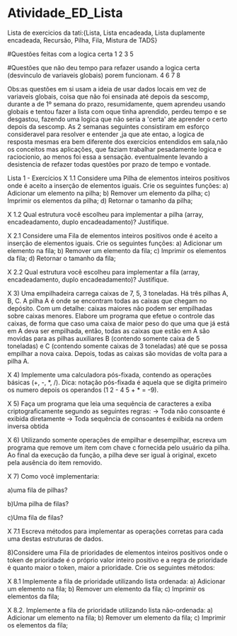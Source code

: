 # Atividade_ED_Lista
Lista de exercicios da tati:{Lista, Lista encadeada, Lista duplamente encadeada, Recursão, Pilha, Fila, Mistura de TADS}

#Questões feitas com a logica certa
1
2
3
5

#Questões que não deu tempo para refazer usando a logica certa (desvinculo de variaveis globais) porem funcionam.
4
6
7
8

Obs:as questões em si usam a ideia de usar dados locais em vez de variaveis globais, coisa que não foi ensinada até depois da sescomp, durante a de 1º semana do prazo, resumidamente, quem aprendeu usando globais e tentou fazer a lista com oque tinha aprendido, perdeu tempo e se desgastou, fazendo uma logica que não seria a 'certa' ate aprender o certo depois da sescomp.
As 2 semanas  seguintes consistiram em esforço consideravel para resolver e entender ,ja que ate entao, a logica de resposta mesmas era bem diferente dos exercicios entendidos em sala,não os conceitos mas aplicações, que faziam trabalhar pesadamente logica e raciocionio, ao menos foi essa a sensação. eventualmente levando a desistencia de refazer todas questões por prazo de tempo e vontade.

Lista 1 - Exercícios 
X 1.1 Considere uma Pilha de elementos inteiros positivos onde é aceito a inserção de elementos iguais.
Crie os seguintes funções:
a) Adicionar um elemento na pilha;
b) Remover um elemento da pilha;
c) Imprimir os elementos da pilha;
d) Retornar o tamanho da pilha;

X 1.2 Qual estrutura você escolheu para implementar a pilha (array, encadeadamento, duplo
encadeadamento)? Justifique.

X 2.1 Considere uma Fila de elementos inteiros positivos onde é aceito a inserção de elementos iguais.
Crie os seguintes funções:
a) Adicionar um elemento na fila;
b) Remover um elemento da fila;
c) Imprimir os elementos da fila;
d) Retornar o tamanho da fila;

X 2.2 Qual estrutura você escolheu para implementar a fila (array, encadeadamento, duplo
encadeadamento)? Justifique.

X 3) Uma empilhadeira carrega caixas de 7, 5, 3 toneladas. Há três pilhas A, B, C. A pilha A é onde se
encontram todas as caixas que chegam no depósito. Com um detalhe: caixas maiores não podem ser
empilhadas sobre caixas menores. Elabore um programa que efetue o controle das caixas, de forma
que caso uma caixa de maior peso do que uma que já está em A deva ser empilhada, então, todas as
caixas que estão em A são movidas para as pilhas auxiliares B (contendo somente caixa de 5
toneladas) e C (contendo somente caixas de 3 toneladas) até que se possa empilhar a nova caixa.
Depois, todas as caixas são movidas de volta para a pilha A.

X 4) Implemente uma calculadora pós-fixada, contendo as operações básicas (+, -, *, /). Dica: notação
pós-fixada é aquela que se digita primeiro os numero depois os operandos (1 2 - 4 5 + * = -9).

X 5) Faça um programa que leia uma sequência de caracteres a exiba criptograficamente segundo as
seguintes regras:
→ Toda não consoante é exibida diretamente
→ Toda sequência de consoantes é exibida na ordem inversa obtida

X 6) Utilizando somente operações de empilhar e desempilhar, escreva um programa que remove um
item com chave c fornecida pelo usuário da pilha. Ao final da execução da função, a pilha deve ser
igual à original, exceto pela ausência do item removido.

X 7) Como você implementaria: 

a)uma fila de pilhas? 

b)Uma pilha de filas? 

c)Uma fila de filas? 

X 7.1 Escreva métodos para implementar as operações corretas para cada uma destas estruturas de dados.

8)Considere uma Fila de prioridades de elementos inteiros positivos onde o token de prioridade é o
próprio valor inteiro positivo e a regra de prioridade é quanto maior o token, maior a prioridade. Crie
os seguintes métodos:

X 8.1 Implemente a fila de prioridade utilizando lista ordenada:
a) Adicionar um elemento na fila;
b) Remover um elemento da fila;
c) Imprimir os elementos da fila;

X 8.2. Implemente a fila de prioridade utilizando lista não-ordenada:
a) Adicionar um elemento na fila;
b) Remover um elemento da fila;
c) Imprimir os elementos da fila;
